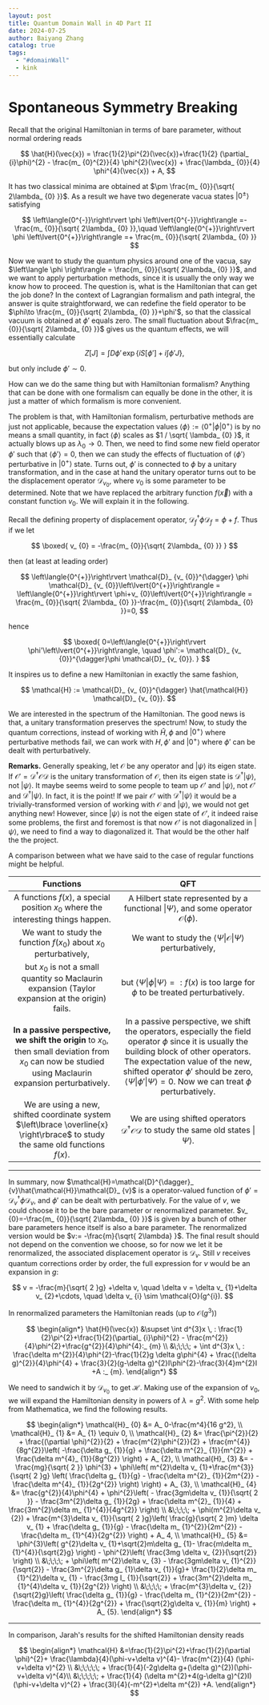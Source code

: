 ```yaml
---
layout: post
title: Quantum Domain Wall in 4D Part II
date: 2024-07-25
author: Baiyang Zhang
catalog: true
tags:
  - "#domainWall"
  - kink
---
```


# Spontaneous Symmetry Breaking

Recall that the original Hamiltonian in terms of bare parameter, without normal ordering reads

$$
\hat{H}(\vec{x}) = \frac{1}{2}\pi^{2}(\vec{x})+\frac{1}{2} (\partial_ {i}\phi)^{2} - \frac{m_ {0}^{2}}{4} \phi^{2}(\vec{x}) + \frac{\lambda_ {0}}{4} \phi^{4}(\vec{x}) + A, 
$$

It has two classical minima are obtained at $\pm \frac{m_ {0}}{\sqrt{ 2\lambda_ {0} }}$. As a result we have two degenerate vacua states $\left\lvert{0^{\pm}}\right\rangle$ satisfying 

$$
\left\langle{0^{-}}\right\rvert \phi \left\lvert{0^{-}}\right\rangle =- \frac{m_ {0}}{\sqrt{ 2\lambda_ {0} }},\quad  
\left\langle{0^{+}}\right\rvert \phi \left\lvert{0^{+}}\right\rangle =+ \frac{m_ {0}}{\sqrt{ 2\lambda_ {0} }}
$$

Now we want to study the quantum physics around one of the vacua, say $\left\langle \phi \right\rangle = \frac{m_ {0}}{\sqrt{ 2\lambda_ {0} }}$, and we want to apply perturbation methods, since it is usually the only way we know how to proceed. The question is, what is the Hamiltonian that can get the job done? In the context of Lagrangian formalism and path integral, the answer is quite straightforward, we can redefine the field operator to be $\phi\to \frac{m_ {0}}{\sqrt{ 2\lambda_ {0} }}+\phi'$, so that the classical vacuum is obtained at $\phi'$ equals zero. The small fluctuation about $\frac{m_ {0}}{\sqrt{ 2\lambda_ {0} }}$ gives us the quantum effects, we will essentially calculate

$$
Z[J] = \int D\phi' \, \exp \left\lbrace iS[\phi']+i \int \phi' J   \right\rbrace ,
$$

but only include $\phi'\sim 0$. 

How can we do the same thing but with Hamiltonian formalism? Anything that can be done with one formalism can equally be done in the other, it is just a matter of which formalism is more convenient. 

The problem is that, with Hamiltonian formalism, perturbative methods are just not applicable, because the expectation values $\left\langle \phi \right\rangle := \left\langle{0^{+}}\right\rvert \phi \left\lvert{0^{+}}\right\rangle$ is by no means a small quantity, in fact $\left\langle \phi \right\rangle$ scales as $1 / \sqrt{ \lambda_ {0} }$, it actually blows up as $\lambda_ {0}\to 0$. Then, we need to find some new field operator $\phi'$ such that $\left\langle \phi' \right\rangle=0$, then we can study the effects of fluctuation of $\left\langle \phi' \right\rangle$ perturbative in $\left\lvert{0^{+}}\right\rangle$ state. Turns out, $\phi'$ is connected to $\phi$ by a unitary transformation, and in the case at hand the unitary operator turns out to be the displacement operator $\mathcal{D}_ {v_ {0}}$, where $v_ {0}$ is some parameter to be determined. Note that we have replaced the arbitrary function $f(\vec{x})$ with a constant function $v_ {0}$. We will explain it in the following.

Recall the defining property of displacement operator, $\mathcal{D}_ {f}^{\dagger}\phi \mathcal{D}_ {f}=\phi+f$. Thus if we let 

$$
\boxed{ 
v_ {0} = -\frac{m_ {0}}{\sqrt{ 2\lambda_ {0} }}
}
$$

then (at least at leading order)

$$
\left\langle{0^{+}}\right\rvert \mathcal{D}_ {v_ {0}}^{\dagger} \phi \mathcal{D}_ {v_ {0}}\left\lvert{0^{+}}\right\rangle  
= \left\langle{0^{+}}\right\rvert \phi+v_ {0}\left\lvert{0^{+}}\right\rangle  
= \frac{m_ {0}}{\sqrt{ 2\lambda_ {0} }}-\frac{m_ {0}}{\sqrt{ 2\lambda_ {0} }}=0,
$$

hence

$$
\boxed{ 
0=\left\langle{0^{+}}\right\rvert \phi'\left\lvert{0^{+}}\right\rangle, \quad  \phi':= \mathcal{D}_ {v_ {0}}^{\dagger}\phi \mathcal{D}_ {v_ {0}}.
}
$$

It inspires us to define a new Hamiltonian in exactly the same fashion, 

$$
\mathcal{H} := \mathcal{D}_ {v_ {0}}^{\dagger} \hat{\mathcal{H}} \mathcal{D}_ {v_ {0}}.
$$

We are interested in the spectrum of the Hamiltonian. The good news is that, a unitary transformation preserves the spectrum! Now, to study the quantum corrections, instead of working with $\hat{H}, \phi$ and $\left\lvert{0^{+}}\right\rangle$ where perturbative methods fail, we can work with $H, \phi'$ and $\left\lvert{0^{+}}\right\rangle$ where $\phi'$ can be dealt with perturbatively. 

**Remarks.** Generally speaking, let $\mathcal{O}$ be any operator and $\left\lvert{\psi}\right\rangle$ its eigen state. If $\mathcal{O}'=\mathcal{D}^{\dagger}\mathcal{O} \mathcal{D}$ is the unitary transformation of $\mathcal{O}$, then its eigen state is $\mathcal{D}^{\dagger}\left\lvert{\psi}\right\rangle$, not $\left\lvert{\psi}\right\rangle$. It maybe seems weird to some people to team up $\mathcal{O}'$ and $\left\lvert{\psi}\right\rangle$, not $\mathcal{O}'$ and $\mathcal{D}^{\dagger}\left\lvert{\psi}\right\rangle$. In fact, it is the point! If we pair $\mathcal{O}'$ with $\mathcal{D}^{\dagger}\left\lvert{\psi}\right\rangle$ it would be a trivially-transformed version of working with $\mathcal{O}$ and $\left\lvert{\psi}\right\rangle$, we would not get anything new! However, since $\left\lvert{\psi}\right\rangle$ is not the eigen state of $\mathcal{O}'$, it indeed raise some problems, the first and foremost is that now $\mathcal{O}'$ is not diagonalized in $\left\lvert{\psi}\right\rangle$, we need to find a way to diagonalized it. That would be the other half the the project. 

A comparison between what we have said to the case of regular functions might be helpful. 

|                                                                           Functions                                                                            |                                                                                                                                                                      QFT                                                                                                                                                                      |
| :---------------------------------------------------------------------------------------------------------------------------------------------------------------------: | :----------------------------------------------------------------------------------------------------------------------------------------------------------------------------------------------------------------------------------------------------------------------------------------------------------------------------------: |
|                                      A functions $f(x)$, a special position $x_ {0}$ where the interesting things happen.                                      |                                                                                                             A Hilbert state represented by a functional $\left\lvert{\Psi}\right\rangle$, and some operator $\mathcal{O}(\phi)$.                                                                                                              |
|                                            We want to study the function $f(x_ {0})$ about $x_ {0}$ perturbatively,                                            |                                                                                                                We want to study the $\left\langle{\Psi}\right\rvert\mathcal{O}\left\lvert{\Psi}\right\rangle$ perturbatively,                                                                                                                 |
|                              but $x_ {0}$ is not a small quantity so Maclaurin expansion (Taylor expansion at the origin) fails.                               |                                                                                                      but $\left\langle{\Psi}\right\rvert\phi \left\lvert{\Psi}\right\rangle=:f(x)$ is too large for $\phi$ to be treated perturbatively.                                                                                                      |
| **In a passive perspective, we shift the origin** to $x_ {0}$, then small deviation from $x_ {0}$ can now be studied using Maclaurin expansion perturbatively. | In a passive perspective, we shift the operators, especially the field operator $\phi$ since it is usually the building block of other operators. The expectation value of the new, shifted operator $\phi'$ should be zero, $\left\langle{\Psi}\right\rvert \phi'\left\lvert{\Psi}\right\rangle =0$. Now we can treat $\phi$ perturbatively. |
|                We are using a new, shifted coordinate system $\left\lbrace \overline{x} \right\rbrace$ to study the same old functions $f(x)$.                 |                                                                                                  We are using shifted operators $\mathcal{D}^{\dagger}\mathcal{O}\mathcal{D}$ to study the same old states $\left\lvert{\Psi}\right\rangle$.                                                                                                  |

- - -

In summary, now $\mathcal{H}=\mathcal{D}^{\dagger}_ {v}\hat{\mathcal{H}}\mathcal{D}_ {v}$ is a operator-valued function of $\phi' = \mathcal{D}_ {v}^{\dagger} \phi \mathcal{D}_ {v}$, and $\phi'$ can be dealt with perturbatively. For the value of $v$, we could choose it to be the bare parameter or renormalized parameter. $v_ {0}=-\frac{m_ {0}}{\sqrt{ 2\lambda_ {0} }}$ is given by a bunch of other bare parameters hence itself is also a bare parameter. The renormalized version would be $v:= -\frac{m}{\sqrt{ 2\lambda} }$. The final result should not depend on the convention we choose, so for now we let it be renormalized, the associated displacement operator is $\mathcal{D}_ {v}$. Still $v$ receives quantum corrections order by order, the full expression for $v$ would be an expansion in $g$:

$$
v = -\frac{m}{\sqrt{ 2 }g} +\delta v, \quad  \delta v = \delta v_ {1}+\delta v_ {2}+\cdots, \quad \delta v_ {i} \sim \mathcal{O}(g^{i}).
$$

In renormalized parameters the Hamiltonian reads (up to $\mathcal{O}(g^{3})$)

$$
\begin{align*} 
\hat{H}(\vec{x}) &\supset \int d^{3}x \, : \frac{1}{2}\pi^{2}+\frac{1}{2}(\partial_ {i}\phi)^{2} - \frac{m^{2}}{4}\phi^{2}+\frac{g^{2}}{4}\phi^{4}:_ {m} \\ 
&\;\;\;\; + \int d^{3}x \, : \frac{\delta m^{2}}{4}\phi^{2}-\frac{1}{2}g \delta g\phi^{4} + \frac{(\delta g)^{2}}{4}\phi^{4} + \frac{3}{2}(g-\delta g)^{2}I\phi^{2}-\frac{3}{4}m^{2}I +A :_ {m}. 
\end{align*}
$$

We need to sandwich it by $\mathcal{D}_ {v_ {0}}$ to get $\mathcal{H}$. Making use of the expansion of $v_ {0}$, we will expand the Hamiltonian density in powers of $\lambda=g^{2}$. With some help from Mathematica, we find the following results.

$$
\begin{align*}
\mathcal{H}_ {0} &= A_ 0-\frac{m^4}{16 g^2}, \\
\mathcal{H}_ {1} &= A_ {1} \equiv 0, \\
\mathcal{H}_ {2} &= \frac{\pi^{2}}{2} + \frac{(\partial \phi)^{2}}{2} + \frac{m^{2}\phi^{2}}{2} + \frac{m^{4}}{8g^{2}}\left( -\frac{\delta g_ {1}}{g} + \frac{\delta m^{2}_ {1}}{m^{2}} + \frac{\delta m^{4}_ {1}}{8g^{2}} \right) + A_ {2}, \\ 
\mathcal{H}_ {3} &= - \frac{mg}{\sqrt{ 2 }} \phi^{3} + \phi\left( m^{2}\delta v_ {1}+\frac{m^{3}}{\sqrt{ 2 }g} \left( \frac{\delta g_ {1}}{g} - \frac{\delta m^{2}_ {1}}{2m^{2}} - \frac{\delta m^{4}_ {1}}{2g^{2}} \right) \right) + A_ {3}, \\
\mathcal{H}_ {4} &= \frac{g^{2}}{4}\phi^{4} + \phi^{2}\left( - \frac{3gm\delta v_ {1}}{\sqrt{ 2 }} - \frac{3m^{2}\delta g_ {1}}{2g} + \frac{\delta m^{2}_ {1}}{4} + \frac{3m^{2}\delta m_ {1}^{4}}{4g^{2}} \right) \\
&\;\;\;\; + \phi(m^{2}\delta v_ {2}) + \frac{m^{3}\delta v_ {1}}{\sqrt{ 2 }g}\left( \frac{g}{\sqrt{ 2 }m} \delta v_ {1} + \frac{\delta g_ {1}}{g} - \frac{\delta m_ {1}^{2}}{2m^{2}} - \frac{\delta m_ {1}^{4}}{2g^{2}} \right) + A_ 4, \\
\mathcal{H}_  {5} &=  \phi^{3}\left( g^{2}\delta v_ {1}+\sqrt{2}m\delta g_ {1}- \frac{m\delta m_ {1}^{4}}{\sqrt{2}g}  \right) - \phi^{2}\left( \frac{3mg \delta v_ {2}}{\sqrt{2}} \right) \\
&\;\;\;\; + \phi\left( m^{2}\delta v_ {3} - \frac{3gm\delta v_ {1}^{2}}{\sqrt{2}} - \frac{3m^{2}\delta g_ {1}\delta v_ {1}}{g}+ \frac{1}{2}\delta m_ {1}^{2}\delta v_ {1} - \frac{3mg I_ {1}}{\sqrt{2}} + \frac{3m^{2}\delta m_ {1}^{4}\delta v_ {1}}{2g^{2}} \right) \\
&\;\;\;\; + \frac{m^{3}\delta v_ {2}}{\sqrt{2}g}\left( \frac{\delta g_ {1}}{g} - \frac{\delta m_ {1}^{2}}{2m^{2}} - \frac{\delta m_ {1}^{4}}{2g^{2}} + \frac{\sqrt{2}g\delta v_ {1}}{m} \right) + A_ {5}. 
\end{align*}
$$



- - -

In comparison, Jarah's results for the shifted Hamiltonian density reads

$$
\begin{align*}
\mathcal{H} &=\frac{1}{2}\pi^{2}+\frac{1}{2}(\partial \phi)^{2}+ \frac{\lambda}{4}(\phi-v+\delta v)^{4}- \frac{m^{2}}{4} (\phi-v+\delta v)^{2} \\
&\;\;\;\;\; + \frac{1}{4}(-2g\delta g+(\delta g)^{2})(\phi-v+\delta v)^{4}\\
&\;\;\;\;\; + \frac{1}{4} (\delta m^{2}+4(g-\delta g)^{2}I) (\phi-v+\delta v)^{2} + \frac{3I}{4}(-m^{2}+\delta m^{2}) +A.
\end{align*}
$$